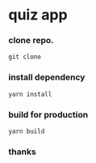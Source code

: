 # quiz app

### clone repo.

```
git clone 
```


### install dependency

```
yarn install
```

### build for production

```
yarn build
```

### thanks
